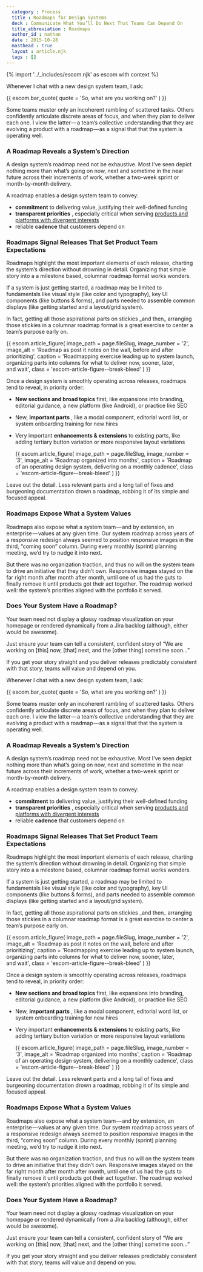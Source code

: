 ```yaml
---
  category : Process
  title : Roadmaps for Design Systems
  deck : Communicate What You’ll Do Next That Teams Can Depend On
  title_abbreviation : Roadmaps
  author_id : nathan
  date : 2015-10-28
  masthead : true
  layout : article.njk
  tags : []
---
```



{% import '../_includes/escom.njk' as escom with context %}



  

  


Whenever I chat with a new design system team, I ask:



{{ escom.bar_quote(
    quote = 'So, what are you working on?'
) }}




Some teams muster only an incoherent rambling of scattered tasks. Others confidently articulate discrete areas of focus, and when they plan to deliver each one. I view the latter — a team’s collective understanding that they are evolving a product with a roadmap — as a signal that that the system is operating well.

### A Roadmap Reveals a System’s Direction

A design system’s roadmap need not be exhaustive. Most I’ve seen depict nothing more than what’s going on now, next and sometime in the near future across their increments of work, whether a two-week sprint or month-by-month delivery.

A roadmap enables a design system team to convey:

- **commitment** to delivering value, justifying their well-defined funding
- **transparent priorities** , especially critical when serving [products and platforms with divergent interests](/articles/finding-platform-balance-in-a-design-system)
- reliable **cadence** that customers depend on

### Roadmaps Signal Releases That Set Product Team Expectations

Roadmaps highlight the most important elements of each release, charting the system’s direction without drowning in detail. Organizing that simple story into a a milestone based, columnar roadmap format works wonders.

If a system is just getting started, a roadmap may be limited to fundamentals like visual style (like color and typography), key UI components (like buttons & forms), and parts needed to assemble common displays (like getting started and a layout/grid system).

In fact, getting all those aspirational parts on stickies \_and then\_ arranging those stickies in a columnar roadmap format is a great exercise to center a team’s purpose early on.



  {{ escom.article_figure(
      image_path = page.fileSlug,
      image_number = '2',
      image_alt = 'Roadmap as post it notes on the wall, before and after prioritizing',
      caption = 'Roadmapping exercise leading up to system launch, organizing parts into columns for what to deliver now, sooner, later, and wait',
      class = 'escom-article-figure--break-bleed'
  ) }}

  


Once a design system is smoothly operating across releases, roadmaps tend to reveal, in priority order:

- **New sections and broad topics** first, like expansions into branding, editorial guidance, a new platform (like Android), or practice like SEO
- New, **important parts** , like a modal component, editorial word list, or system onboarding training for new hires
- Very important **enhancements & extensions** to existing parts, like adding tertiary button variation or more responsive layout variations


  {{ escom.article_figure(
      image_path = page.fileSlug,
      image_number = '3',
      image_alt = 'Roadmap organized into months',
      caption = 'Roadmap of an operating design system, delivering on a monthly cadence',
      class = 'escom-article-figure--break-bleed'
  ) }}

  


Leave out the detail. Less relevant parts and a long tail of fixes and burgeoning documentation drown a roadmap, robbing it of its simple and focused appeal.

### Roadmaps Expose What a System Values

Roadmaps also expose what a system team — and by extension, an enterprise — values at any given time. Our system roadmap across years of a responsive redesign always seemed to position responsive images in the third, “coming soon” column. During every monthly (sprint) planning meeting, we’d try to nudge it into next.

But there was no organization traction, and thus no will on the system team to drive an initiative that they didn’t own. Responsive images stayed on the far right month after month after month, until one of us had the guts to finally remove it until products got their act together. The roadmap worked well: the system’s priorities aligned with the portfolio it served.

### Does Your System Have a Roadmap?

Your team need not display a glossy roadmap visualization on your homepage or rendered dynamically from a Jira backlog (although, either would be awesome).

Just ensure your team can tell a consistent, confident story of “We are working on [this] now, [that] next, and the [other thing] sometime soon…”

If you get your story straight and you deliver releases predictably consistent with that story, teams will value and depend on you.



  






  

  


Whenever I chat with a new design system team, I ask:



{{ escom.bar_quote(
    quote = 'So, what are you working on?'
) }}




Some teams muster only an incoherent rambling of scattered tasks. Others confidently articulate discrete areas of focus, and when they plan to deliver each one. I view the latter — a team’s collective understanding that they are evolving a product with a roadmap — as a signal that that the system is operating well.

### A Roadmap Reveals a System’s Direction

A design system’s roadmap need not be exhaustive. Most I’ve seen depict nothing more than what’s going on now, next and sometime in the near future across their increments of work, whether a two-week sprint or month-by-month delivery.

A roadmap enables a design system team to convey:

- **commitment** to delivering value, justifying their well-defined funding
- **transparent priorities** , especially critical when serving [products and platforms with divergent interests](/articles/finding-platform-balance-in-a-design-system)
- reliable **cadence** that customers depend on

### Roadmaps Signal Releases That Set Product Team Expectations

Roadmaps highlight the most important elements of each release, charting the system’s direction without drowning in detail. Organizing that simple story into a a milestone based, columnar roadmap format works wonders.

If a system is just getting started, a roadmap may be limited to fundamentals like visual style (like color and typography), key UI components (like buttons & forms), and parts needed to assemble common displays (like getting started and a layout/grid system).

In fact, getting all those aspirational parts on stickies \_and then\_ arranging those stickies in a columnar roadmap format is a great exercise to center a team’s purpose early on.



  {{ escom.article_figure(
      image_path = page.fileSlug,
      image_number = '2',
      image_alt = 'Roadmap as post it notes on the wall, before and after prioritizing',
      caption = 'Roadmapping exercise leading up to system launch, organizing parts into columns for what to deliver now, sooner, later, and wait',
      class = 'escom-article-figure--break-bleed'
  ) }}

  


Once a design system is smoothly operating across releases, roadmaps tend to reveal, in priority order:

- **New sections and broad topics** first, like expansions into branding, editorial guidance, a new platform (like Android), or practice like SEO
- New, **important parts** , like a modal component, editorial word list, or system onboarding training for new hires
- Very important **enhancements & extensions** to existing parts, like adding tertiary button variation or more responsive layout variations


  {{ escom.article_figure(
      image_path = page.fileSlug,
      image_number = '3',
      image_alt = 'Roadmap organized into months',
      caption = 'Roadmap of an operating design system, delivering on a monthly cadence',
      class = 'escom-article-figure--break-bleed'
  ) }}

  


Leave out the detail. Less relevant parts and a long tail of fixes and burgeoning documentation drown a roadmap, robbing it of its simple and focused appeal.

### Roadmaps Expose What a System Values

Roadmaps also expose what a system team — and by extension, an enterprise — values at any given time. Our system roadmap across years of a responsive redesign always seemed to position responsive images in the third, “coming soon” column. During every monthly (sprint) planning meeting, we’d try to nudge it into next.

But there was no organization traction, and thus no will on the system team to drive an initiative that they didn’t own. Responsive images stayed on the far right month after month after month, until one of us had the guts to finally remove it until products got their act together. The roadmap worked well: the system’s priorities aligned with the portfolio it served.

### Does Your System Have a Roadmap?

Your team need not display a glossy roadmap visualization on your homepage or rendered dynamically from a Jira backlog (although, either would be awesome).

Just ensure your team can tell a consistent, confident story of “We are working on [this] now, [that] next, and the [other thing] sometime soon…”

If you get your story straight and you deliver releases predictably consistent with that story, teams will value and depend on you.



  
